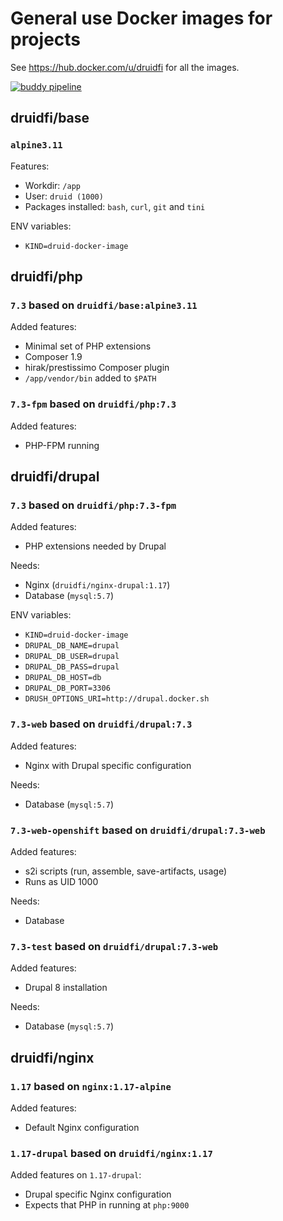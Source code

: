 # General use Docker images for projects

See https://hub.docker.com/u/druidfi for all the images.

[![buddy pipeline](https://app.buddy.works/druid/docker-images/pipelines/pipeline/247351/badge.svg?token=00e9b792cb528237d5cb48cfc2a8ef03098512d5e45465b2e948702e16c0d6e0 "buddy pipeline")](https://app.buddy.works/druid/docker-images/pipelines/pipeline/247351)

## druidfi/base

### `alpine3.11` 

Features:

- Workdir: `/app`
- User: `druid (1000)`
- Packages installed: `bash`, `curl`, `git` and `tini`

ENV variables:

- `KIND=druid-docker-image`

## druidfi/php

### `7.3` based on `druidfi/base:alpine3.11`

Added features:

- Minimal set of PHP extensions
- Composer 1.9
- hirak/prestissimo Composer plugin
- `/app/vendor/bin` added  to `$PATH`

### `7.3-fpm` based on `druidfi/php:7.3`

Added features:

- PHP-FPM running

## druidfi/drupal

### `7.3` based on `druidfi/php:7.3-fpm`

Added features:

- PHP extensions needed by Drupal

Needs:

- Nginx (`druidfi/nginx-drupal:1.17`)
- Database (`mysql:5.7`)

ENV variables:

- `KIND=druid-docker-image`
- `DRUPAL_DB_NAME=drupal`
- `DRUPAL_DB_USER=drupal`
- `DRUPAL_DB_PASS=drupal`
- `DRUPAL_DB_HOST=db`
- `DRUPAL_DB_PORT=3306`
- `DRUSH_OPTIONS_URI=http://drupal.docker.sh`

### `7.3-web` based on `druidfi/drupal:7.3`

Added features:

- Nginx with Drupal specific configuration

Needs:

- Database (`mysql:5.7`)

### `7.3-web-openshift` based on `druidfi/drupal:7.3-web`

Added features:

- s2i scripts (run, assemble, save-artifacts, usage)
- Runs as UID 1000

Needs:

- Database

### `7.3-test` based on `druidfi/drupal:7.3-web`

Added features:

- Drupal 8 installation

Needs:

- Database (`mysql:5.7`)

## druidfi/nginx

### `1.17` based on `nginx:1.17-alpine`

Added features:

- Default Nginx configuration

### `1.17-drupal` based on `druidfi/nginx:1.17`

Added features on `1.17-drupal`:

- Drupal specific Nginx configuration
- Expects that PHP in running at `php:9000`
